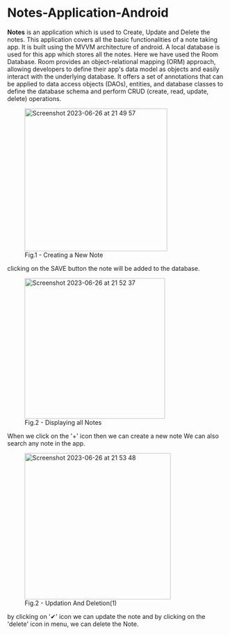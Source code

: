 # Notes-Application-Android
**Notes** is an application which is used to Create, Update and Delete the notes. This application covers all the basic functionalities 
of a note taking app. It is built using the MVVM architecture of android.
A local database is used for this app which stores all the notes. Here we have used the Room Database. 
Room provides an object-relational mapping (ORM) approach, allowing developers to define their app's data model as objects and 
easily interact with the underlying database. It offers a set of annotations that can be applied to data access objects (DAOs), 
entities, and database classes to define the database schema and perform CRUD (create, read, update, delete) operations.

<figure>
<img width="328" alt="Screenshot 2023-06-26 at 21 49 57" src="https://github.com/AashuShaikh/Notes-Application-Android/assets/117594152/ad5316cc-c764-47b4-9383-5d8403b6975b">
<figcaption>Fig.1 - Creating a New Note</figcaption>
</figure>
clicking on the SAVE button the note will be added to the database.

<figure>
<img width="323" alt="Screenshot 2023-06-26 at 21 52 37" src="https://github.com/AashuShaikh/Notes-Application-Android/assets/117594152/69978d45-86d5-4c02-8a5b-e51e09a20e09">
<figcaption>Fig.2 - Displaying all Notes</figcaption>
</figure>
When we click on the '+' icon then we can create a new note
We can also search any note in the app.

<figure>
<img width="336" alt="Screenshot 2023-06-26 at 21 53 48" src="https://github.com/AashuShaikh/Notes-Application-Android/assets/117594152/9ee822cd-d1bc-437e-ab29-2e110688e421">
<figcaption>Fig.2 - Updation And Deletion(1)</figcaption>
</figure>
by clicking on '✔' icon we can update the note and by clicking on the 'delete' icon in menu, we can delete the Note.
